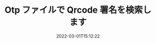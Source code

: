 ---
############################# Static ############################
layout: "auto-gen-signature"
date: 2022-03-01T15:12:22
draft: false
operation: Search
signaturetype: Qrcode
fileformat: Otp
productName: .NET
lang: ja
productCode: net
otherformats: pdf doc docx docm dot dotm dotx odt ott rtf xls xlsx xlsm xlsb csv ods ots xltx xltm ppt pptx pps ppsx odp otp potx potm pptm ppsm png jpg bmp gif tiff svg webp wmf
breadcrumb: Search Qrcode signatures at Otp with C#

############################# Head ############################
head_title: "C# の Otp ファイルで Qrcode 署名を検索します"
head_description: "数行のコードを使用して Otp ファイル内の Qrcode 署名を検索するには、.NET を使用します。"

############################# Header ############################
title: "Otp ファイルで Qrcode 署名を検索します"
description: ".NET ネイティブ API により、署名済みの Otp ファイルで Qrcode 署名を検索できます。数行のコードを使用して、Otp ドキュメント内で高度な電子署名検索を実行します。"
bg_image: "https://cms.admin.containerize.com/templates/aspose/App_Themes/V3/images/bg/header1.png"
bg_overlay: false
button:
    enable: true

############################# SubMenu ############################
submenu:
    enable: true

    left:
        img_alt: "GroupDocs.Signature for .NET"
        image: "https://cms.admin.containerize.com/templates/groupdocs/images/product-logos/90x90-noborder/groupdocsature-net.png"
        product: "GroupDocs.Signature"
        platform: ".NET"



############################# About ############################
about:
    enable: true
    title: "GroupDocs.Signature for .NET API について"
    content: |
        [GroupDocs.Signature for .NET](https://products.groupdocs.com/signature/net/) は、テキスト、画像、デジタル証明書、バーコード、QR コード、スタンプ、メタデータなどのさまざまな署名タイプを使用してドキュメントを処理するための .NET API を提供します。ユーザーは、PDF、MS Word ドキュメント、MS Excel ワークブック、MS PowerPoint プレゼンテーション、Adobe Photoshop ファイル、およびさまざまな画像形式内の電子署名を追加、削除、更新、検証、または検索でき、必要に応じて署名プロパティをカスタマイズするための追加サポートを利用できます。
    

############################# Steps ############################
steps:
    enable: true
    title_left: "Otp で Qrcode 署名を検索する方法"
    content_left: |
        [GroupDocs.Signature for .NET](https://products.groupdocs.com/signature/net/) を使用すると、いくつかの簡単な手順を実装することで、.NET の開発者がアプリケーションから Otp ファイル内の Qrcode 署名を簡単に検索できるようになります。
        
        * Signature クラスの新しいインスタンスを作成し、ソース ドキュメント パスをコンストラクター パラメーターとして渡します。
        * 要件に従って SearchOptions オブジェクトをインスタンス化し、検索オプションを指定します。
        * Signature クラス インスタンスの Search メソッドを呼び出し、SearchOptions を渡します。
        * 要求に応じて検索結果を処理します。

    title_right: "System Requirements"
    content_right: |
        GroupDocs.Signature for .NET は、すべての主要なプラットフォームとオペレーティング システムでサポートされています。以下のコードを実行する前に、システムに次の前提条件がインストールされていることを確認してください。

        * オペレーティング システム: Microsoft Windows、Linux、MacOS
        * 開発環境: Microsoft Visual Studio, Xamarin, MonoDevelop
        * Frameworks: .NET Framework, .NET Standard, .NET Core, Mono
        * [Nuget](https://www.nuget.org/packages/groupdocs.signature) から GroupDocs.Signature for .NET の最新バージョンをダウンロードします
         
    code: |
        ```csharp    
                
        // Set up input Otp file
        string filePath = "input.otp";

        // Instantiate Signature for input file
        using (GroupDocs.Signature.Signature signature = new GroupDocs.Signature.Signature(filePath))
        {
                //Create search options
                QrCodeSearchOptions options = new QrCodeSearchOptions()
                {
                    // specify special pages to search on 
                    AllPages = false,
                    // single page number
                    PageNumber = 1,
                    // set up text match type
                    MatchType = TextMatchType.Contains,
                    // specify text pattern to search
                    Text = "Text signature",
                    // return  Qrcode images for processing
                    ReturnContent = true,
                    // set up type of returned  Qrcode images
                    ReturnContentType = FileType.PNG
                };

                // search for Qrcode signatures in Otp document
                List<QrCodeSignature> signatures = signature.Search<QrCodeSignature>(options);

                // process signatures which were found                
                foreach (QrCodeSignature item in signatures)
                {
                    //...
                }
        }

        ```

############################# Demos ############################
demos:
    enable: true
    title: "Qrcode 署名による署名 ライブ デモ"
    content: |
       [GroupDocs.Signature App](https://products.groupdocs.app/signature/family) Web サイトにアクセスして、Otp ファイルにさまざまな電子署名を今すぐ追加してください。

        
############################# More Formats ############################
more_formats:
    enable: true
    title: "C# を使用して、他の Qrcode 署名を検索します"
    content: |
        "電子署名は、さまざまなドキュメントを検索します。以下に示すように、一般的なファイル形式のいずれかから署名を見つけます。"
    format: 
           
       
back_to_top:
    enable: true
---